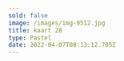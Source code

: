 ```yaml
---
sold: false
image: /images/img-9512.jpg
title: kaart 28
type: Pastel
date: 2022-04-07T08:13:12.705Z
---
```

